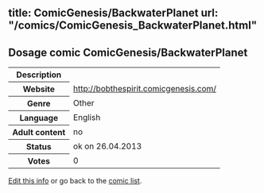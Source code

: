 title: ComicGenesis/BackwaterPlanet
url: "/comics/ComicGenesis_BackwaterPlanet.html"
---
Dosage comic ComicGenesis/BackwaterPlanet
-----------------------------------------

<p id="msg"></p>
<script type="text/javascript">
if (window.location.search === '?edit_info_mail=sent_ok') {
  var elem = document.getElementById("msg");
  elem.innerHTML = 'Edited information sucessfully sent.';
  elem.className = 'ok';
}
</script>
<table class="comicinfo">
<tr>
<th>Description</th><td></td>
</tr>
<tr>
<th>Website</th><td><a href="http://bobthespirit.comicgenesis.com/">http://bobthespirit.comicgenesis.com/</a></td>
</tr>
<tr>
<th>Genre</th><td>Other</td>
</tr>
<tr>
<th>Language</th><td>English</td>
</tr>
<tr>
<th>Adult content</th><td>no</td>
</tr>
<tr>
<th>Status</th><td>ok on 26.04.2013</td>
</tr>
<tr>
<th>Votes</th><td>0</td>
</tr>
</table>

[Edit this info](ComicGenesis_BackwaterPlanet_edit.html) or go back to the [comic list](../comic-index.html).
